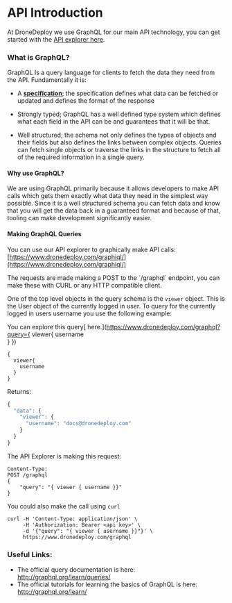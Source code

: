 # API Introduction

At DroneDeploy we use GraphQL for our main API technology, you can get started with the [API explorer here](https://www.dronedeploy.com/graphiql/).

### What is GraphQL?

GraphQL Is a query language for clients to fetch the data they need from the API. Fundamentally it is:

* A [**specification**](http://facebook.github.io/graphql/); the specification defines what data can be fetched or updated and defines the format of the response

* Strongly typed; GraphQL has a well defined type system which defines what each field in the API can be and guarantees that it will be that.

* Well structured; the schema not only defines the types of objects and their fields but also defines the links between complex objects. Queries can fetch single objects or traverse the links in the structure to fetch all of the required information in a single query.

#### Why use GraphQL?

We are using GraphQL primarily because it allows developers to make API calls which gets them exactly what data they need in the simplest way possible. Since it is a well structured schema you can fetch data and know that you will get the data back in a guaranteed format and because of that, tooling can make development significantly easier.

#### Making GraphQL Queries

You can use our API explorer to graphically make API calls: [https://www.dronedeploy.com/graphiql/](https://www.dronedeploy.com/graphiql/)

The requests are made making a POST to the \`/graphql\` endpoint, you can make these with CURL or any HTTP compatible client.

One of the top level objects in the query schema is the `viewer` object. This is the User object of the currently logged in user. To query for the currently logged in users username you use the following example:

You can explore this query[ here.](https://www.dronedeploy.com/graphql?query={
  viewer{
    username    
  }
})

```
{
  viewer{
    username    
  }
}
```

Returns:

```js
{
  "data": {
    "viewer": {
      "username": "docs@dronedeploy.com"
    }
  }
}
```

The API Explorer is making this request:

```
Content-Type: 
POST /graphql
{
    "query": "{ viewer { username }}"
}
```

You could also make the call using `curl`

```
curl -H 'Content-Type: application/json' \
     -H 'Authorization: Bearer <api key>' \
     -d '{"query": "{ viewer { username }}"}' \
     https://www.dronedeploy.com/graphql
```

### Useful Links:

* The official query documentation is here: http://graphql.org/learn/queries/ 
* The official tutorials for learning the basics of GraphQL is here: http://graphql.org/learn/



